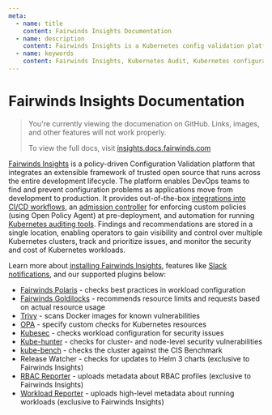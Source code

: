 ```yaml
---
meta:
  - name: title
    content: Fairwinds Insights Documentation
  - name: description
    content: Fairwinds Insights is a Kubernetes config validation platform. View the documentation on how to install and learn about features and supported plugins.
  - name: keywords
    content: Fairwinds Insights, Kubernetes Audit, Kubernetes configuration validation
---
```

# Fairwinds Insights Documentation
<blockquote class="github-only">
<p>
You're currently viewing the documenation on GitHub. Links, images,
and other features will not work properly.
</p>
<p>
To view the full docs, visit
<a href="http://insights.docs.fairwinds.com">insights.docs.fairwinds.com</a>
</p>
</blockquote>

[Fairwinds Insights](https://fairwinds.com/insights) is a policy-driven Configuration Validation platform that integrates an extensible framework of trusted open source that runs across the entire development lifecycle. The platform enables DevOps teams to find and prevent configuration problems as applications move from development to production. It provides out-of-the-box [integrations into CI/CD workflows](https://insights.docs.fairwinds.com/features/continuous-integration/), an [admission controller](https://insights.docs.fairwinds.com/features/admission-controller/) for enforcing custom policies (using Open Policy Agent) at pre-deployment, and automation for running [Kubernetes auditing tools](https://insights.docs.fairwinds.com/installation/insights-agent/). Findings and recommendations are stored in a single location, enabling operators to gain visibility and control over multiple Kubernetes clusters, track and prioritize issues, and monitor the security and cost of Kubernetes workloads.

Learn more about [installing Fairwinds Insights](https://insights.docs.fairwinds.com/installation/getting-started), features like [Slack notifications](https://insights.docs.fairwinds.com/features/slack/), and our supported plugins below:

* [Fairwinds Polaris](https://github.com/FairwindsOps/polaris) - checks best practices in workload configuration
* [Fairwinds Goldilocks](https://github.com/FairwindsOps/goldilocks) - recommends resource limits and requests based on actual resource usage
* [Trivy](https://github.com/aquasecurity/trivy) - scans Docker images for known vulnerabilities
* [OPA](https://www.openpolicyagent.org/) - specify custom checks for Kubernetes resources
* [Kubesec](https://github.com/controlplaneio/kubesec) - checks workload configuration for security issues
* [Kube-hunter](https://github.com/aquasecurity/kube-hunter) - checks for cluster- and node-level security vulnerabilities
* [kube-bench](https://github.com/aquasecurity/kube-bench) - checks the cluster against the CIS Benchmark
* Release Watcher - checks for updates to Helm 3 charts (exclusive to Fairwinds Insights)
* [RBAC Reporter](https://github.com/FairwindsOps/insights-plugins/tree/master/rbac-reporter) - uploads metadata about RBAC profiles (exclusive to Fairwinds Insights)
* [Workload Reporter](https://github.com/FairwindsOps/insights-plugins/tree/master/workload) - uploads high-level metadata about running workloads (exclusive to Fairwinds Insights)

